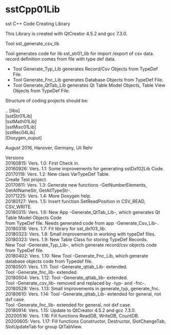 # sstCpp01Lib
sst C++ Code Creating Library

This Library is created with QtCreator 4.5.2 and gcc 7.3.0.

Tool sst_generate_csv_lib

Tool generates code for lib sst_str01_lib for import /export of csv data.
record definition comes from file with type def data.

- Tool Generate_Typ_Lib generates Record/Csv Objects from TypeDef File.
- Tool Generate_Fnc_Lib generates Database Objects from TypeDef File.
- Tool Generate_QtTab_Lib generates Qt Table Model Objects, Table View Objects from TypeDef File.

Structure of coding projects should be:

.. [libs] <BR>
   [sstStr01Lib] <BR>
   [sstMath01Lib] <BR>
   [sstMisc01Lib] <BR>
   [sstRec04Lib] <BR>
   [Doxygen_ouput] <BR>

August 2016, Hanover, Germany, Uli Rehr

Versions <BR>
20160815: Vers. 1.0: First Check in. <BR>
20160926: Vers. 1.1: Some improvements for generating sstDxf02Lib Code. <BR>
20170116: Vers. 1.2: New class VarTypeDef Table. <BR>
                     Create Test project. <BR>
20170811: Vers. 1.3: Generate new functions -GetNumberElements, GetAllNameStr, GetAllTypeStr-. <BR>
20171225: Vers. 1.4: More Doxygen help. <BR>
20180127: Vers. 1.5: Insert function SetReadPosition in CSV_READ, CSV_WRITE.  <BR>
20180315: Vers. 1.6: New App -Generate_QtTab_Lib-, which generates Qt Table Model Objects Code <BR>
                     from TypeDef file. Needs generated code from app -Generate_Csv_Lib-.  <BR>
20180318: Vers. 1.7: Fit library for sst_dxf03_lib. <BR>
20180323: Vers. 1.8: Small improvements in working with typeDef files. <BR>
20180323: Vers. 1.9: New Table Class for storing TypeDef Records. <BR>
                     New Tool -Generate_Typ_Lib-, which generate record/csv objects code from TypeDef file. <BR>
20180402: Vers. 1.10: New Tool -Generate_Fnc_Lib, which generate database objects code from Typedef file. <BR>
20180501: Vers. 1.11: Tool -Generate_qttab_Lib- extended. <BR>
                      Tool -Generate_fnc_lib- extended. <BR>
20180504: Vers. 1.12: Tool -Generate_qttab_lib- extended. <BR>
                      Tool -Generate_csv_lib- removed and replaced by -typ- and -fnc-. <BR>
20180528: Vers. 1.13: Small improvements in generate_typ, generate_fnc. <BR>
20180610: Vers. 1.14: Tool -Generate_qttab_Lib- extended for general, not dxf case. <BR>
                      Tool -Generate_fnc_lib- extended for general, not dxf case. <BR>
20180914: Vers. 1.15: Update to QtCreator 4.5.2 and gcc 7.3.0. <BR>
20200516: Vers. 1.16: Fill functions ReadDB, WriteDB, CountDB. <BR>
20200605: Vers. 1.17: Fill functions Constructor, Destructor, SlotChangeTab, SlotUpdateTab for group QtTabView.
